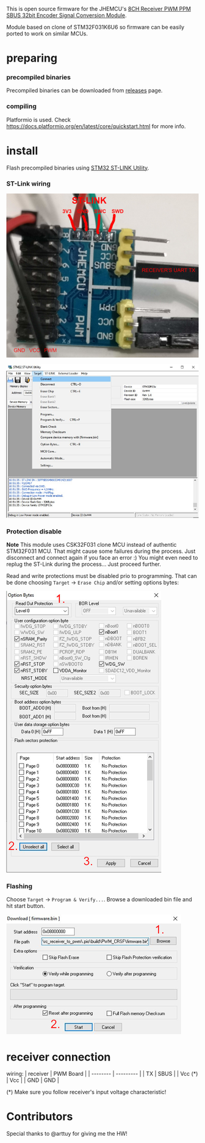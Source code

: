 This is open source firmware for the JHEMCU's [8CH Receiver PWM PPM SBUS 32bit Encoder Signal Conversion Module](https://a.aliexpress.com/_mPygQeo).

Module based on clone of STM32F031K6U6 so firmware can be easily ported to work on similar MCUs.

# preparing
### precompiled binaries
Precompiled binaries can be downloaded from [releases](https://github.com/cruwaller/rc_receiver_to_pwm/releases) page.

### compiling
Platformio is used. Check https://docs.platformio.org/en/latest/core/quickstart.html for more info.

# install
Flash precompiled binaries using [STM32 ST-LINK Utility](https://www.st.com/en/development-tools/stsw-link004.html).

### ST-Link wiring

![stilink wiring](docs/img/stlink_wiring.jpg)

![stlink connect](docs/img/connect.jpg)

### Protection disable

**Note** This module uses CSK32F031 clone MCU instead of authentic STM32F031 MCU.
That might cause some failures during the process. Just disconnect and connect again if you face an error :)
You might even need to replug the ST-Link during the process... Just proceed further.

Read and write protections must be disabled prio to programming.
That can be done choosing `Target` -> `Erase Chip` and/or setting options bytes:

![option bytes](docs/img/option_bytes.jpg)

### Flashing

Choose `Target` -> `Program & Verify...`. Browse a downloaded bin file and hit start button.

![programming](docs/img/programming.jpg)

# receiver connection
wiring:
| receiver | PWM Board |
| -------- | --------- |
| TX       | SBUS      |
| Vcc (*)  | Vcc       |
| GND      | GND       |

(*) Make sure you follow receiver's input voltage characteristic!

# Contributors

Special thanks to @arttuy for giving me the HW!
